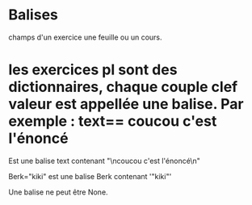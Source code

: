 
# Balises

champs d'un exercice une feuille ou un cours.

les exercices pl sont des dictionnaires, chaque couple clef valeur est appellée une balise. Par exemple :
text==
coucou c'est l'énoncé
==
Est une balise text contenant "\ncoucou c'est l'énoncé\n"

Berk="kiki"
est une balise Berk contenant '"kiki"'

Une balise ne peut être None.  
